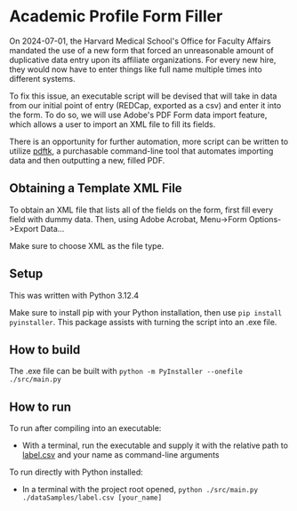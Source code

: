 # Academic Profile Form Filler

On 2024-07-01, the Harvard Medical School's Office for Faculty Affairs mandated the use of a new form that forced an unreasonable amount of duplicative data entry upon its affiliate organizations.  For every new hire, they would now have to enter things like full name multiple times into different systems.

To fix this issue, an executable script will be devised that will take in data from our initial point of entry (REDCap, exported as a csv) and enter it into the form.  To do so, we will use Adobe's PDF Form data import feature, which allows a user to import an XML file to fill its fields.

There is an opportunity for further automation, more script can be written to utilize [pdftk](https://www.pdflabs.com/tools/pdftk-the-pdf-toolkit/), a purchasable command-line tool that automates importing data and then outputting a new, filled PDF.

## Obtaining a Template XML File

To obtain an XML file that lists all of the fields on the form, first fill every field with dummy data.  Then, using Adobe Acrobat, Menu->Form Options->Export Data...

Make sure to choose XML as the file type.

## Setup

This was written with Python 3.12.4

Make sure to install pip with your Python installation, then use `pip install pyinstaller`.  This package assists with turning the script into an .exe file.

## How to build

The .exe file can be built with `python -m PyInstaller --onefile ./src/main.py`

## How to run

To run after compiling into an executable:
- With a terminal, run the executable and supply it with the relative path to [label.csv](/dataSamples/label.csv) and your name as command-line arguments

To run directly with Python installed:
- In a terminal with the project root opened, `python ./src/main.py ./dataSamples/label.csv [your_name]`